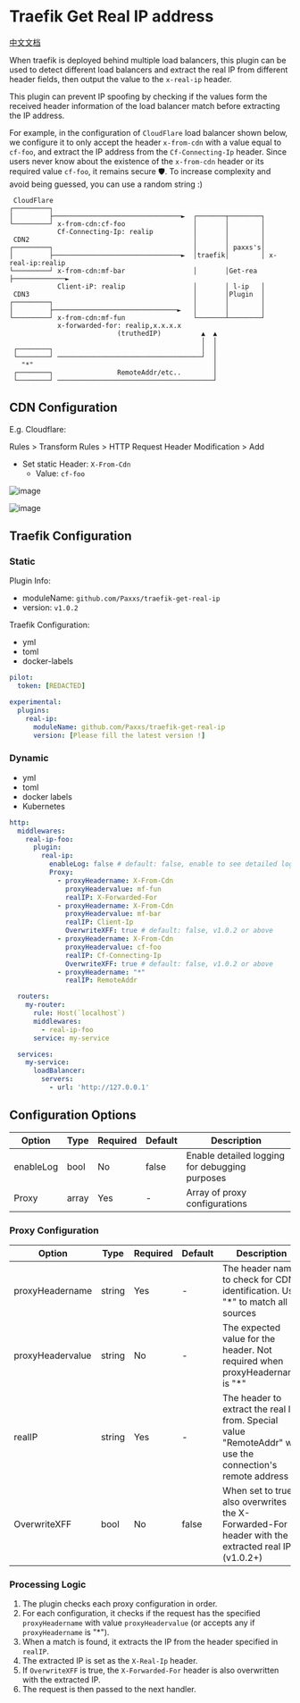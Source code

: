 # Traefik Get Real IP address

[中文文档](README.cn.md)

<!-- cspell:words traefik middlewares proxyHeadername proxyHeadervalue Kubernetes -->

When traefik is deployed behind multiple load balancers, this plugin can be used to detect different load balancers and extract the real IP from different header fields, then output the value to the `x-real-ip` header.

This plugin can prevent IP spoofing by checking if the values form the received header information of the load balancer match before extracting the IP address.

For example, in the configuration of `CloudFlare` load balancer shown below, we configure it to only accept the header `x-from-cdn` with a value equal to `cf-foo`, and extract the IP address from the `Cf-Connecting-Ip` header. Since users never know about the existence of the `x-from-cdn` header or its required value `cf-foo`, it remains secure 🛡️. To increase complexity and avoid being guessed, you can use a random string :)

```
 CloudFlare
┌─────────┐
│         ├────────────────────────────────►  ┌───────┬────────┐
└─────────┘ x-from-cdn:cf-foo                 │       │        │
            Cf-Connecting-Ip: realip          │       │        │
 CDN2                                         │       │        │
┌─────────┐                                   │       │ paxxs's│
│         ├────────────────────────────────►  │traefik│        │ x-real-ip:realip
└─────────┘ x-from-cdn:mf-bar                 │       │Get-rea ├─────────────►
            Client-iP: realip                 │       │ l-ip   │
 CDN3                                         │       │Plugin  │
┌─────────┐                                   │       │        │
│         ├───────────────────────────────►   │       │        │
└─────────┘ x-from-cdn:mf-fun                 └───────┴────────┘
            x-forwarded-for: realip,x.x.x.x
                           (truthedIP)          ▲  ▲
                                                │  │
 ┌────────┐                                     │  │
 └────────┘ ────────────────────────────────────┘  │
   "*"                                             │
 ┌────────┐                RemoteAddr/etc..        │
 └────────┘ ───────────────────────────────────────┘
```

## CDN Configuration

E.g. Cloudflare:

Rules > Transform Rules > HTTP Request Header Modification > Add
- Set static Header: `X-From-Cdn`
  - Value: `cf-foo`

![image](https://user-images.githubusercontent.com/10364775/164590908-43edab8a-cdc8-4d4c-abd6-542b6c798f3b.png)

![image](https://user-images.githubusercontent.com/10364775/164591134-4dd2fc97-cd0e-4deb-8fe3-bcd4555ebbde.png)

## Traefik Configuration
### Static

Plugin Info:
- moduleName: `github.com/Paxxs/traefik-get-real-ip`
- version: `v1.0.2`

Traefik Configuration:
- yml
- toml
- docker-labels

```yml
pilot:
  token: [REDACTED]

experimental:
  plugins:
    real-ip:
      moduleName: github.com/Paxxs/traefik-get-real-ip
      version: [Please fill the latest version !]
```

### Dynamic

- yml
- toml
- docker labels
- Kubernetes

```yml
http:
  middlewares:
    real-ip-foo:
      plugin:
        real-ip:
          enableLog: false # default: false, enable to see detailed logs
          Proxy:
            - proxyHeadername: X-From-Cdn
              proxyHeadervalue: mf-fun
              realIP: X-Forwarded-For
            - proxyHeadername: X-From-Cdn
              proxyHeadervalue: mf-bar
              realIP: Client-Ip
              OverwriteXFF: true # default: false, v1.0.2 or above
            - proxyHeadername: X-From-Cdn
              proxyHeadervalue: cf-foo
              realIP: Cf-Connecting-Ip
              OverwriteXFF: true # default: false, v1.0.2 or above
            - proxyHeadername: "*"
              realIP: RemoteAddr

  routers:
    my-router:
      rule: Host(`localhost`)
      middlewares:
        - real-ip-foo
      service: my-service

  services:
    my-service:
      loadBalancer:
        servers:
          - url: 'http://127.0.0.1'
```

## Configuration Options

| Option          | Type   | Required | Default | Description                                                 |
|-----------------|--------|----------|---------|-------------------------------------------------------------|
| enableLog       | bool   | No       | false   | Enable detailed logging for debugging purposes              |
| Proxy           | array  | Yes      | -       | Array of proxy configurations                               |

### Proxy Configuration

| Option           | Type   | Required | Default | Description                                                 |
|------------------|--------|----------|---------|-------------------------------------------------------------|
| proxyHeadername  | string | Yes      | -       | The header name to check for CDN identification. Use "*" to match all sources |
| proxyHeadervalue | string | No       | -       | The expected value for the header. Not required when proxyHeadername is "*" |
| realIP           | string | Yes      | -       | The header to extract the real IP from. Special value "RemoteAddr" will use the connection's remote address |
| OverwriteXFF     | bool   | No       | false   | When set to true, also overwrites the X-Forwarded-For header with the extracted real IP (v1.0.2+) |

### Processing Logic

1. The plugin checks each proxy configuration in order.
2. For each configuration, it checks if the request has the specified `proxyHeadername` with value `proxyHeadervalue` (or accepts any if `proxyHeadername` is "*").
3. When a match is found, it extracts the IP from the header specified in `realIP`.
4. The extracted IP is set as the `X-Real-Ip` header.
5. If `OverwriteXFF` is true, the `X-Forwarded-For` header is also overwritten with the extracted IP.
6. The request is then passed to the next handler.
